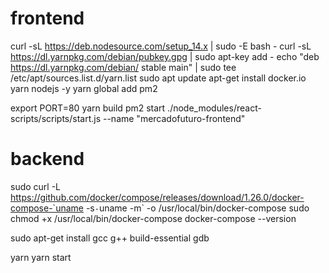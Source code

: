 # frontend

curl -sL https://deb.nodesource.com/setup_14.x | sudo -E bash -
curl -sL https://dl.yarnpkg.com/debian/pubkey.gpg | sudo apt-key add -
echo "deb https://dl.yarnpkg.com/debian/ stable main" | sudo tee /etc/apt/sources.list.d/yarn.list
sudo apt update
apt-get install docker.io yarn nodejs -y
yarn global add pm2

export PORT=80
yarn build
pm2 start ./node_modules/react-scripts/scripts/start.js --name "mercadofuturo-frontend"

# backend

sudo curl -L https://github.com/docker/compose/releases/download/1.26.0/docker-compose-`uname -s`-`uname -m` -o /usr/local/bin/docker-compose
sudo chmod +x /usr/local/bin/docker-compose
docker-compose --version

sudo apt-get install gcc g++ build-essential gdb

yarn
yarn start
